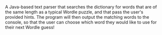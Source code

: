 A Java-based text parser that searches the dictionary for words that are of the same length as a typical Wordle puzzle, and that pass the user's provided hints. The program will then output the matching words to the console, so that the user can choose which word they would like to use for their next Wordle guess!
